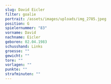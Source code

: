 ```yaml
---
slug: David Eicler
filter: goalie
portrait: /assets/images/uploads/img_2785.jpeg
position: G
spielernummer: "83"
vorname: David
nachname: Eicler
geboren: 02.04.1983
schusshand: Links
groesse: ""
gewicht: ""
tore: ""
vorlagen: ""
punkte: ""
strafminuten: ""
---
```

